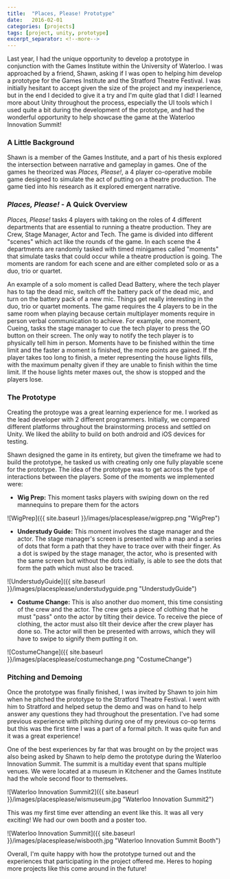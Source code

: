 ```yaml
---
title:  "Places, Please! Prototype"
date:   2016-02-01
categories: [projects]
tags: [project, unity, prototype]
excerpt_separator: <!--more-->
---
```


Last year, I had the unique opportunity to develop a prototype in conjunction with the Games Institute within the University of Waterloo. I was approached by a friend, Shawn, asking if I was open to helping him develop a prototype for the Games Institute and the Stratford Theatre Festival. I was initially <!--more-->hesitant to accept given the size of the project and my inexperience, but in the end I decided to give it a try and I'm quite glad that I did! I learned more about Unity throughout the process, especially the UI tools which I used quite a bit during the development of the prototype, and had the wonderful opportunity to help showcase the game at the Waterloo Innovation Summit!

### A Little Background

Shawn is a member of the Games Institute, and a part of his thesis explored the intersection between narrative and gameplay in games. One of the games he theorized was *Places, Please!*, a 4 player co-operative mobile game designed to simulate the act of putting on a theatre production. The game tied into his research as it explored emergent narrative.


### *Places, Please!* - A Quick Overview

*Places, Please!* tasks 4 players with taking on the roles of 4 different departments that are essential to running a theatre production. They are Crew, Stage Manager, Actor and Tech. The game is divided into different "scenes" which act like the rounds of the game. In each scene the 4 departments are randomly tasked with timed minigames called "moments" that simulate tasks that could occur while a theatre production is going. The moments are random for each scene and are either completed solo or as a duo, trio or quartet. 

An example of a solo moment is called Dead Battery, where the tech player has to tap the dead mic, switch off the battery pack of the dead mic, and turn on the battery pack of a new mic. Things get really interesting in the duo, trio or quartet moments. The game requires the 4 players to be in the same room when playing because certain multiplayer moments require in person verbal communication to achieve. For example, one moment, Cueing, tasks the stage manager to cue the tech player to press the GO button on their screen. The only way to notify the tech player is to physically tell him in person. Moments have to be finished within the time limit and the faster a moment is finished, the more points are gained. If the player takes too long to finish, a meter representing the house lights fills, with the maximum penalty given if they are unable to finish within the time limit. If the house lights meter maxes out, the show is stopped and the players lose.  

### The Prototype

Creating the protoype was a great learning experience for me. I worked as the lead developer with 2 different programmers. Initially, we compared different platforms throughout the brainstorming process and settled on Unity. We liked the ability to build on both android and iOS devices for testing.  

Shawn designed the game in its entirety, but given the timeframe we had to build the prototype, he tasked us with creating only one fully playable scene for the prototype. The idea of the prototype was to get across the type of interactions between the players. Some of the moments we implemented were:

+ **Wig Prep:** This moment tasks players with swiping down on the red mannequins to prepare them for the actors 

![WigPrep]({{ site.baseurl }}/images/placesplease/wigprep.png "WigPrep")

+ **Understudy Guide:** This moment involves the stage manager and the actor. The stage manager's screen is presented with a map and a series of dots that form a path that they have to trace over with their finger. As a dot is swiped by the stage manager, the actor, who is presented with the same screen but without the dots initially, is able to see the dots that form the path which must also be traced.

![UnderstudyGuide]({{ site.baseurl }}/images/placesplease/understudyguide.png "UnderstudyGuide")

+ **Costume Change:** This is also another duo moment, this time consisting of the crew and the actor. The crew gets a piece of clothing that he must "pass" onto the actor by tilting their device. To receive the piece of clothing, the actor must also tilt their device after the crew player has done so. The actor will then be presented with arrows, which they will have to swipe to signify them putting it on. 

![CostumeChange]({{ site.baseurl }}/images/placesplease/costumechange.png "CostumeChange")

### Pitching and Demoing

Once the prototype was finally finished, I was invited by Shawn to join him when he pitched the prototype to the Stratford Theatre Festival. I went with him to Stratford and helped setup the demo and was on hand to help answer any questions they had throughout the presentation. I've had some previous experience with pitching during one of my previous co-op terms but this was the first time I was a part of a formal pitch. It was quite fun and it was a great experience!

One of the best experiences by far that was brought on by the project was also being asked by Shawn to help demo the prototype during the Waterloo Innovation Summit. The summit is a multiday event that spans multiple venues. We were located at a museum in Kitchener and the Games Institute had the whole second floor to themselves. 

![Waterloo Innovation Summit2]({{ site.baseurl }}/images/placesplease/wismuseum.jpg "Waterloo Innovation Summit2")

This was my first time ever attending an event like this. It was all very exciting! We had our own booth and a poster too.

![Waterloo Innovation Summit]({{ site.baseurl }}/images/placesplease/wisbooth.jpg "Waterloo Innovation Summit Booth")


Overall, I'm quite happy with how the prototype turned out and the experiences that participating in the project offered me. Heres to hoping more projects like this come around in the future!